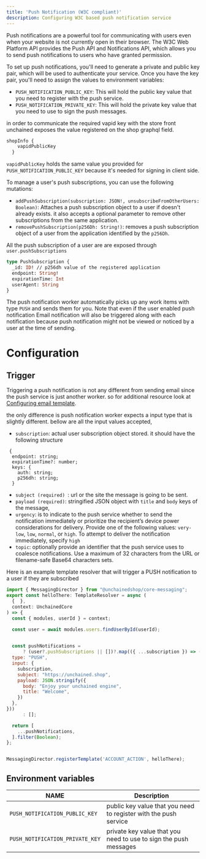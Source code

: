```yaml
---
title: 'Push Notification (W3C compliant)'
description: Configuring W3C based push notification service
---
```



Push notifications are a powerful tool for communicating with users even when your website is not currently open in their browser. The W3C Web Platform API provides the Push API and Notifications API, which allows you to send push notifications to users who have granted permission.

To set up push notifications, you'll need to generate a private and public key pair, which will be used to authenticate your service. Once you have the key pair, you'll need to assign the values to environment variables:

- `PUSH_NOTIFICATION_PUBLIC_KEY`: This will hold the public key value that you need to register with the push service.
- `PUSH_NOTIFICATION_PRIVATE_KEY`: This will hold the private key value that you need to use to sign the push messages.

in order to communicate the required vapid key with the store front unchained exposes the value registered on the shop graphql field.

```graphql
shopInfo {
    vapidPublicKey
  }

```
`vapidPublicKey` holds the same value you provided for `PUSH_NOTIFICATION_PUBLIC_KEY` because it's needed for signing in client side.

To manage a user's push subscriptions, you can use the following mutations:

- `addPushSubscription(subscription: JSON!, unsubscribeFromOtherUsers: Boolean)`: Attaches a push subscription object to a user if doesn't already exists. it also accepts a optional parameter to remove other subscriptions from the same application.
-  `removePushSubscription(p256Dh: String!)`: removes a push subscription object of a user from the application identified by the `p256Dh`.

All the push subscription of a user are are exposed through `user.pushSubscriptions`


```graphql
type PushSubscription {
  _id: ID! // p256dh value of the registered application
  endpoint: String!
  expirationTime: Int
  userAgent: String
}

```

The push notification worker automatically picks up any work items with type `PUSH` and sends them for you.
Note that even if the user enabled push notification Email notification will also be triggered along with each notification because push notification might not be viewed or noticed by a user at the time of sending.

# Configuration

## Trigger

Triggering a push notification is not any different from sending email since the push service is just another worker. so for additional resource look at [Configuring email template](../config/email-template/).

the only difference is push notification worker expects a input type that is slightly different. bellow are all the input values accepted,
- `subscription`: actual user subscription object stored. it should have the following structure

```
 {
  endpoint: string;
  expirationTime?: number;
  keys: {
    auth: string;
    p256dh: string;
  }
```
- `subject (required) `: url or the site the message is going to be sent.
- `payload (required)`: stringified JSON object with `title` and `body` keys of the message,
- `urgency`:  is to indicate to the push service whether to send the notification immediately or prioritize the recipient’s device power considerations for delivery. Provide one of the following values: `very-low`, `low`, `normal`, or `high`. To attempt to deliver the notification immediately, specify `high`
- `topic`: optionally provide an identifier that the push service uses to coalesce notifications. Use a maximum of 32 characters from the URL or filename-safe Base64 characters sets.


Here is an example template resolver that will trigger a PUSH notification to a user if they are subscribed

```js
import { MessagingDirector } from "@unchainedshop/core-messaging";
export const helloThere: TemplateResolver = async (
  {  },
  context: UnchainedCore
) => {
  const { modules, userId } = context;

  const user = await modules.users.findUserById(userId);
  

  const pushNotifications =
      ? (user?.pushSubscriptions || [])?.map(({ ...subscription }) => ({
  type: "PUSH",
  input: {
    subscription,
    subject: "https://unchained.shop",
    payload: JSON.stringify({
      body: "Enjoy your unchained engine",
      title: "Welcome",              
    })
  },
}))
      : [];

  return [
    ...pushNotifications,
  ].filter(Boolean);
};


MessagingDirector.registerTemplate('ACCOUNT_ACTION', helloThere);

```




## Environment variables


| NAME                      | Description                                                                              |
| ------------------------- | ---------------------------------------------------------------------------------------- |
| `PUSH_NOTIFICATION_PUBLIC_KEY`      |   public key value that you need to register with the push service                                                                                       |
| `PUSH_NOTIFICATION_PRIVATE_KEY`       |     private key value that you need to use to sign the push messages                                                                                     |